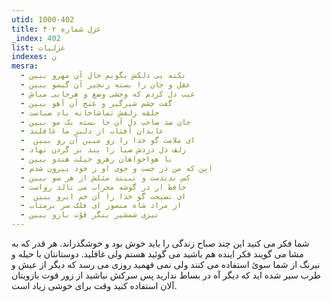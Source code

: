 ```yaml
---
utid: 1000-402
title: غزل شماره ۴۰۲
_index: 402
list: غزلیات
indexes: ن
mesra:
  - نکته یی دلکش بگویم خال آن مهرو ببین
  - عقل و جان را بسته زنجیر آن گیسو ببین
  - عیب دل کردم که وحشی وضع و هرجایی مباش
  - گفت چشم شیرگیر و غنج آن آهو ببین
  - حلقه زلفش تماشاخانه باد صباست
  - جان صد صاحب دل آن جا بسته یک مو ببین
  - عابدان آفتاب از دلبر ما غافلند
  - ‌ ای ملامت گو خدا را رو مبین آن رو ببین
  - زلف دل دزدش صبا را بند بر گردن نهاد
  - با هواخواهان رهرو حیلت هندو ببین
  - این که من در جست و جوی او ز خود بیرون شدم
  - کس ندیدست و نبیند مثلش از هر سو ببین
  - حافظ ار در گوشه محراب می نالد رواست
  - ‌ ای نصیحت گو خدا را آن خم ابرو ببین
  - از مراد شاه منصور ای فلک سر برمتاب
  - تیزی شمشیر بنگر قوّت بازو ببین
---
```

شما فکر می کنید این چند صباح زندگی را باید خوش بود و خوشگذراند. هر قدر که به مشا می گویند فکر اینده هم باشید می گوئید هستم ولی غافلید. دوستانتان با حیله و نیرنگ از شما سوئ استفاده می کنند ولی نمی فهمید روزی می رسد که دیگر از عیش و طرب سیر شده اید که دیگر آه در بساط ندارید پس سرکش نباشید از زور قوت بازویتان آلان استفاده کنید وقت برای خوشی زیاد است.
